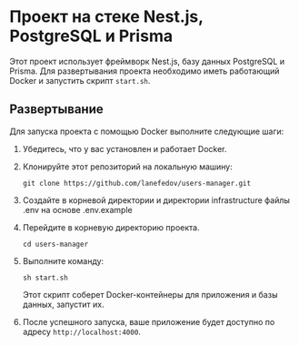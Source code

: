 # Проект на стеке Nest.js, PostgreSQL и Prisma

Этот проект использует фреймворк Nest.js, базу данных PostgreSQL и Prisma. Для развертывания проекта необходимо иметь работающий Docker и запустить скрипт `start.sh`.

## Развертывание

Для запуска проекта с помощью Docker выполните следующие шаги:

1. Убедитесь, что у вас установлен и работает Docker.
2. Клонируйте этот репозиторий на локальную машину:

   ```shell
   git clone https://github.com/lanefedov/users-manager.git
   ```
3. Создайте в корневой директории и директории infrastructure файлы .env на основе .env.example
4. Перейдите в корневую директорию проекта.
    ```shell
    cd users-manager
    ```
5. Выполните команду:

   ```shell
   sh start.sh
   ```

   Этот скрипт соберет Docker-контейнеры для приложения и базы данных, запустит их.

6. После успешного запуска, ваше приложение будет доступно по адресу `http://localhost:4000`.
